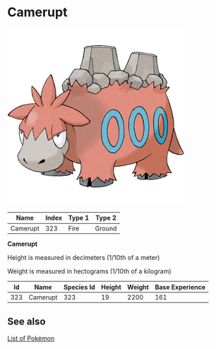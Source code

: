 # Camerupt


![Camerupt](images/323.png)

| **Name** | **Index** | **Type 1** | **Type 2** |
|----|----|----|----|
| Camerupt | 323 | Fire | Ground  |

**Camerupt** 


Height is measured in decimeters (1/10th of a meter)

Weight is measured in hectograms (1/10th of a kilogram)

| **Id** | **Name** | **Species Id** | **Height** | **Weight** | **Base Experience** |
|--------|----------|----------------|------------|------------|---------------------|
| 323 | Camerupt | 323 | 19 | 2200 | 161 |


## See also

[List of Pokémon](../pokemon.md)
